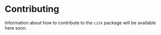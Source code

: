 # Contributing

Information about how to contribute to the `citk` package will be available here soon. 